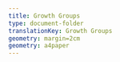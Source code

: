 ```yaml
---
title: Growth Groups
type: document-folder
translationKey: Growth Groups
geometry: margin=2cm
geometry: a4paper
---
```

